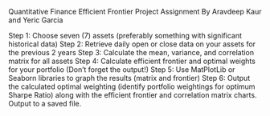 Quantitative Finance
Efficient Frontier Project Assignment
By Aravdeep Kaur and Yeric Garcia



Step 1: Choose seven (7) assets (preferably something with significant historical data)
Step 2: Retrieve daily open or close data on your assets for the previous 2 years
Step 3: Calculate the mean, variance, and correlation matrix for all assets
Step 4: Calculate efficient frontier and optimal weights for your portfolio (Don’t forget the output!)
Step 5: Use MatPlotLib or Seaborn libraries to graph the results (matrix and frontier)
Step 6: Output the calculated optimal weighting (identify portfolio weightings for optimum Sharpe Ratio)
along with the efficient frontier and correlation matrix charts. Output to a saved file.